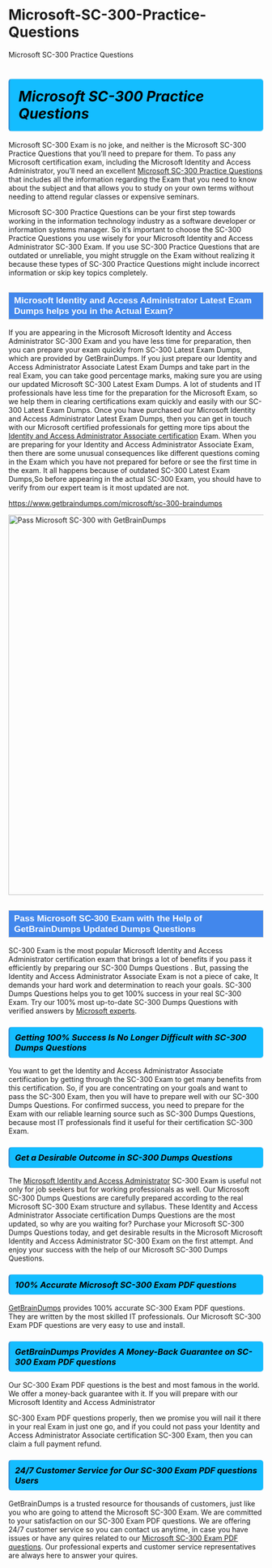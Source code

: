 # Microsoft-SC-300-Practice-Questions
Microsoft SC-300 Practice Questions
<h1><strong><span style="display: block; color: #000000; background: #14BDFF; border: 0.5px solid #AED6F1; border-left: 3px solid #3498DB; padding: .6em; border-radius: 6px;">                     <em>Microsoft SC-300 <span class="exam_variation">Practice Questions</span> </em>                </span></strong>            </h1>                        <p>Microsoft SC-300 Exam is no joke, and neither is the Microsoft SC-300 <span class="exam_variation">Practice Questions</span> that you’ll need to prepare for them. To pass any Microsoft certification exam,             including the Microsoft Identity and Access Administrator, you’ll need an excellent <a href="https://www.getbraindumps.com/microsoft/sc-300-braindumps">Microsoft SC-300 <span class="exam_variation">Practice Questions</span></a> that includes             all the information regarding the Exam that you need to know about the subject and that allows you to study on your own terms             without needing to attend regular classes or expensive seminars.</p>                        <p>Microsoft SC-300 <span class="exam_variation">Practice Questions</span> can be your first step towards working in the information technology industry as a software developer or             information systems manager. So it’s important to choose the SC-300 <span class="exam_variation">Practice Questions</span> you use wisely for your             Microsoft Identity and Access Administrator SC-300 Exam. If you use SC-300 <span class="exam_variation">Practice Questions</span>             that are outdated or unreliable, you might struggle on the Exam without realizing it because these types of SC-300 <span class="exam_variation">Practice Questions</span>             might include incorrect information or skip key topics completely.</p>                        <h2 style="background: #4287ec; border: 1px solid #cccccc; padding: 5px 10px;">                <span style="color: #ffffff;">                    <span style="font-size: 11pt;">                        <span style="line-height: normal;">                            <span style="font-family: Calibri,sans-serif;">                                <strong>                                    <span style="font-size: 13.0pt;">Microsoft Identity and Access Administrator <span class="exam_variation2">Latest Exam Dumps</span> helps you in the Actual Exam?</span>                                </strong>                            </span>                        </span>                    </span>                </span>            </h2>                        <p>If you are appearing in the Microsoft Microsoft Identity and Access Administrator SC-300 Exam and             you have less time for preparation, then you can prepare your exam quickly from SC-300 <span class="exam_variation2">Latest Exam Dumps</span>, which are provided by GetBrainDumps.             If you just prepare our Identity and Access Administrator Associate <span class="exam_variation2">Latest Exam Dumps</span> and take part in the real Exam, you can take good percentage marks, making sure you are             using our updated Microsoft SC-300 <span class="exam_variation2">Latest Exam Dumps</span>. A lot of students and IT professionals have less time for the preparation for the Microsoft Exam,             so we help them in clearing certifications exam quickly and easily with our SC-300 <span class="exam_variation2">Latest Exam Dumps</span>. Once you have purchased our             Microsoft Identity and Access Administrator <span class="exam_variation2">Latest Exam Dumps</span>, then you can get in touch with our             Microsoft certified professionals for getting more tips about the <a href="https://www.getbraindumps.com/microsoft/identity-and-access-administrator-associate-braindumps.html">Identity and Access Administrator Associate certification</a> Exam. When you are preparing for your              Identity and Access Administrator Associate Exam, then there are some unusual consequences like different questions coming in the Exam which you have not prepared            for before or see the first time in the exam. It all happens because of outdated SC-300 <span class="exam_variation2">Latest Exam Dumps</span>,So before appearing in the actual             SC-300 Exam, you should have to verify from our expert team is it most updated are not.</p>                        <p><a href="https://www.getbraindumps.com/microsoft/sc-300-braindumps">https://www.getbraindumps.com/microsoft/sc-300-braindumps</a></p>                        <p><a href="https://www.getbraindumps.com/"><img src="https://www.getbraindumps.com/images/get-updated-exam-questions-with-discount-getbraindumps.jpg" class="postImage" alt="Pass Microsoft SC-300 with GetBrainDumps" width="750"></a></p>                            <h2 style="background: #4287ec; border: 1px solid #cccccc; padding: 5px 10px;">                <span style="color: #ffffff;">                    <span style="font-size: 11pt;">                        <span style="line-height: normal;">                            <span style="font-family: Calibri,sans-serif;">                                <strong>                                    <span style="font-size: 13.0pt;">Pass Microsoft SC-300 Exam with the Help of GetBrainDumps Updated <span class="exam_variation3">Dumps Questions</span></span>                                </strong>                            </span>                        </span>                    </span>                </span>            </h2>                        <p>SC-300 Exam is the most popular Microsoft Identity and Access Administrator certification exam that brings a             lot of benefits if you pass it efficiently by preparing our SC-300 <span class="exam_variation3">Dumps Questions</span> . But, passing the Identity and Access Administrator Associate Exam is not a piece of cake,             It demands your hard work and determination to reach your goals. SC-300 <span class="exam_variation3">Dumps Questions</span> helps you to get 100% success in your real SC-300 Exam.             Try our 100% most up-to-date SC-300 <span class="exam_variation3">Dumps Questions</span> with verified answers by <a href="https://www.getbraindumps.com/microsoft-braindumps.html">Microsoft experts</a>.</p>                        <h3>                <strong>                    <span style="display: block; color: #000000; background: #14BDFF; border: 0.5px solid #AED6F1; border-left: 3px solid #3498DB; padding: .6em; border-radius: 6px;">                        <em>Getting 100% Success Is No Longer Difficult with SC-300 <span class="exam_variation3">Dumps Questions</span></em>                    </span>                </strong>            </h3>                        <p>You want to get the Identity and Access Administrator Associate certification by getting through the SC-300 Exam to get many benefits from this certification.             So, if you are concentrating on your goals and want to pass the SC-300 Exam, then you will have to prepare well with our SC-300 <span class="exam_variation3">Dumps Questions</span>.             For confirmed success, you need to prepare for the Exam with our reliable learning source such as SC-300 <span class="exam_variation3">Dumps Questions</span>, because most             IT professionals find it useful for their certification SC-300 Exam.</p>                        <h3>                <strong>                    <span style="display: block; color: #000000; background: #14BDFF; border: 0.5px solid #AED6F1; border-left: 3px solid #3498DB; padding: .6em; border-radius: 6px;">                        <em>Get a Desirable Outcome in SC-300 <span class="exam_variation3">Dumps Questions</span></em>                    </span>                </strong>            </h3>                        <p>The <a href="https://www.getbraindumps.com/microsoft/sc-300-braindumps">Microsoft Identity and Access Administrator</a> SC-300 Exam is useful not only for job seekers but             for working professionals as well. Our Microsoft SC-300 <span class="exam_variation3">Dumps Questions</span> are carefully prepared according to the real Microsoft SC-300 Exam structure and syllabus.             These Identity and Access Administrator Associate certification <span class="exam_variation3">Dumps Questions</span> are the most updated, so why are you waiting for? Purchase your Microsoft SC-300 <span class="exam_variation3">Dumps Questions</span> today,             and get desirable results in the Microsoft Microsoft Identity and Access Administrator SC-300 Exam on the first attempt.             And enjoy your success with the help of our Microsoft SC-300 <span class="exam_variation3">Dumps Questions</span>.</p>                        <h3>                <strong>                    <span style="display: block; color: #000000; background: #14BDFF; border: 0.5px solid #AED6F1; border-left: 3px solid #3498DB; padding: .6em; border-radius: 6px;">                        <em>100% Accurate Microsoft SC-300 <span class="exam_variation4">Exam PDF questions</span></em>                    </span>                </strong>            </h3>                        <p><a href="https://www.getbraindumps.com/">GetBrainDumps</a> provides 100% accurate SC-300 <span class="exam_variation4">Exam PDF questions</span>. They are written by the most skilled IT professionals.             Our Microsoft SC-300 <span class="exam_variation4">Exam PDF questions</span> are very easy to use and install.</p>                        <h3>                <strong>                    <span style="display: block; color: #000000; background: #14BDFF; border: 0.5px solid #AED6F1; border-left: 3px solid #3498DB; padding: .6em; border-radius: 6px;">                        <em>GetBrainDumps Provides A Money-Back Guarantee on  SC-300 <span class="exam_variation4">Exam PDF questions</span></em>                    </span>                </strong>            </h3>                        <p>Our SC-300 <span class="exam_variation4">Exam PDF questions</span> is the best and most famous in the world. We offer a money-back guarantee with it.             If you will prepare with our Microsoft Identity and Access Administrator</p>            <p>SC-300 <span class="exam_variation4">Exam PDF questions</span> properly, then we promise you will nail it there in your real Exam in just one go, and             if you could not pass your Identity and Access Administrator Associate certification SC-300 Exam, then you can claim a full payment refund.</p>                        <h3>                <strong>                    <span style="display: block; color: #000000; background: #14BDFF; border: 0.5px solid #AED6F1; border-left: 3px solid #3498DB; padding: .6em; border-radius: 6px;">                        <em>24/7 Customer Service for Our SC-300 <span class="exam_variation4">Exam PDF questions</span> Users</em>                    </span>                </strong>            </h3>                        <p>GetBrainDumps is a trusted resource for thousands of customers, just like you who are going to attend the Microsoft SC-300 Exam.             We are committed to your satisfaction on our SC-300 <span class="exam_variation4">Exam PDF questions</span>. We are offering 24/7 customer service so you can contact us anytime,             in case you have issues or have any quires related to our <a href="https://www.getbraindumps.com/microsoft/sc-300-braindumps">Microsoft SC-300 <span class="exam_variation4">Exam PDF questions</span></a>. Our professional experts and customer service             representatives are always here to answer your quires.</p>                    
